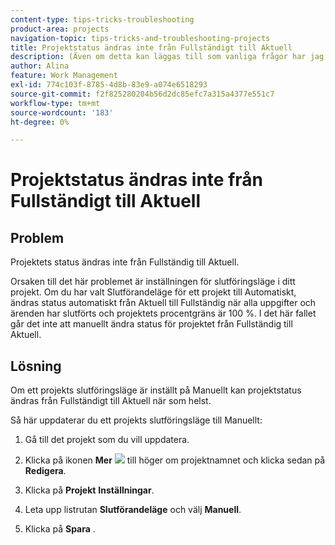 ```yaml
---
content-type: tips-tricks-troubleshooting
product-area: projects
navigation-topic: tips-tricks-and-troubleshooting-projects
title: Projektstatus ändras inte från Fullständigt till Aktuell
description: (Även om detta kan läggas till som vanliga frågor har jag lämnat den här artikeln som en egen artikel av sökbarhets- och orsaker)
author: Alina
feature: Work Management
exl-id: 774c103f-8785-4d8b-83e9-a074e6518293
source-git-commit: f2f825280204b56d2dc85efc7a315a4377e551c7
workflow-type: tm+mt
source-wordcount: '183'
ht-degree: 0%

---
```


# Projektstatus ändras inte från Fullständigt till Aktuell

<!--
<p data-mc-conditions="QuicksilverOrClassic.Draft mode">(Although this can be added as an FAQ, I have left this as its own article for search-ability reasons)</p>
-->

## Problem

Projektets status ändras inte från Fullständig till Aktuell.

Orsaken till det här problemet är inställningen för slutföringsläge i ditt projekt. Om du har valt Slutförandeläge för ett projekt till Automatiskt, ändras status automatiskt från Aktuell till Fullständig när alla uppgifter och ärenden har slutförts och projektets procentgräns är 100 %. I det här fallet går det inte att manuellt ändra status för projektet från Fullständig till Aktuell.

## Lösning

Om ett projekts slutföringsläge är inställt på Manuellt kan projektstatus ändras från Fullständigt till Aktuell när som helst.

Så här uppdaterar du ett projekts slutföringsläge till Manuellt:

1. Gå till det projekt som du vill uppdatera.
1. Klicka på ikonen **Mer** ![](assets/more-icon.png) till höger om projektnamnet och klicka sedan på **Redigera**.
1. Klicka på **Projekt** **Inställningar**.

1. Leta upp listrutan **Slutförandeläge** och välj **Manuell**.

1. Klicka på **Spara** .
